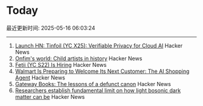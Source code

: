 # Today

最近更新时间: 2025-05-16 06:03:24

--- 
1. [Launch HN: Tinfoil (YC X25): Verifiable Privacy for Cloud AI](https://news.ycombinator.com/item?id=43996555) Hacker News
2. [Onfim's world: Child artists in history](https://resobscura.substack.com/p/onfims-world-medieval-child-artists) Hacker News
3. [Fetii (YC S22) Is Hiring](https://www.ycombinator.com/companies/fetii/jobs/QDjleWs-senior-operations-manager-fetii) Hacker News
4. [Walmart Is Preparing to Welcome Its Next Customer: The AI Shopping Agent](https://www.wsj.com/articles/walmart-is-preparing-to-welcome-its-next-customer-the-ai-shopping-agent-6659ef18) Hacker News
5. [Gateway Books: The lessons of a defunct canon](https://thepointmag.com/examined-life/gateway-books/) Hacker News
6. [Researchers establish fundamental limit on how light bosonic dark matter can be](https://phys.org/news/2025-05-fundamental-limit-bosonic-dark.html) Hacker News
